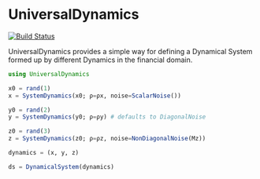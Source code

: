 # UniversalDynamics

[![Build Status](https://github.com/SciQuant/UniversalDynamics.jl/workflows/CI/badge.svg)](https://github.com/SciQuant/UniversalDynamics.jl/actions)

UniversalDynamics provides a simple way for defining a Dynamical System formed up by different Dynamics in the financial domain.

```julia
using UniversalDynamics

x0 = rand(1)
x = SystemDynamics(x0; ρ=ρx, noise=ScalarNoise())

y0 = rand(2)
y = SystemDynamics(y0; ρ=ρy) # defaults to DiagonalNoise

z0 = rand(3)
z = SystemDynamics(z0; ρ=ρz, noise=NonDiagonalNoise(Mz))

dynamics = (x, y, z)

ds = DynamicalSystem(dynamics)
```